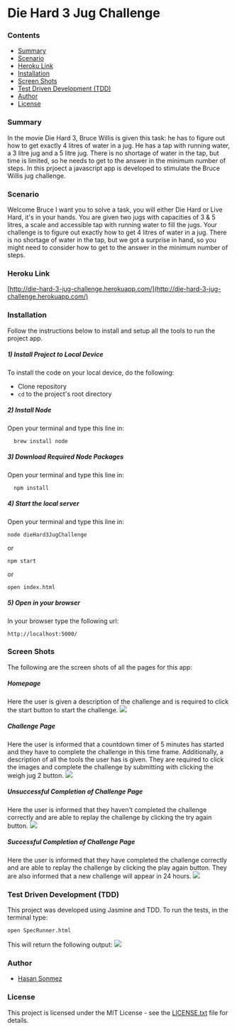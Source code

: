 # Die Hard 3 Jug Challenge

### Contents
- [Summary](#summary)
- [Scenario](#scenario)
- [Heroku Link](#heroku-link)
- [Installation](#installation)
- [Screen Shots](#screen-shots)
- [Test Driven Development (TDD)](#tdd)
- [Author](#author)
- [License](#license)

### <a name="summary">Summary</a>
In the movie Die Hard 3, Bruce Willis is given this task: he has to figure out how to get exactly 4 litres of water in a jug. He has a tap with running water, a 3 litre jug and a 5 litre jug. There is no shortage of water in the tap, but time is limited, so he needs to get to the answer in the minimum number of steps. In this prjoect a javascript app is developed to stimulate the Bruce Willis jug challenge.


### <a name="scenario">Scenario</a>
Welcome Bruce I want you to solve a task, you will either Die Hard or Live Hard, it's in your hands. You are given two jugs with capacities of 3 & 5 litres, a scale and accessible tap with running water to fill the jugs. Your challenge is to figure out exactly how to get 4 litres of water in a jug.
There is no shortage of water in the tap, but we got a surprise in hand, so you might need to consider how to get to the answer in the minimum number of steps.

### <a name="heroku-link">Heroku Link</a>
[http://die-hard-3-jug-challenge.herokuapp.com/](http://die-hard-3-jug-challenge.herokuapp.com/)

### <a name="installation">Installation</a>
Follow the instructions below to install and setup all the tools to run the project app.

##### 1) Install Project to Local Device
To install the code on your local device, do the following:

* Clone repository
* `cd` to the project's root directory

##### 2) Install Node

Open your terminal and type this line in:
```
  brew install node
```

##### 3) Download Required Node Packages

Open your terminal and type this line in:
```
  npm install
```

##### 4) Start the local server
Open your terminal and type this line in:
```
node dieHard3JugChallenge
```
or
```
npm start
```
or
```
open index.html
```
##### 5) Open in your browser
In your browser type the following url:
```
http://localhost:5000/
```
### <a name="screen-shots">Screen Shots</a>
The following are the screen shots of all the pages for this app:

##### Homepage
Here the user is given a description of the challenge and is required to click the start button to start the challenge.
![](./images/homepage.png?raw=true)

##### Challenge Page
Here the user is informed that a countdown timer of 5 minutes has started and they have to complete the challenge in this time frame.
Additionally, a description of all the tools the user has is given. They are required to click the images and complete the challenge by submitting with clicking the weigh jug 2 button.
![](./images/challenge-page.png?raw=true)

##### Unsuccessful Completion of Challenge Page
Here the user is informed that they haven't completed the challenge correctly and are able to replay the challenge by clicking the try again button.
![](./images/boom-page.png?raw=true)

##### Successful Completion of Challenge Page
Here the user is informed that they have completed the challenge correctly and are able to replay the challenge by clicking the play again button. They are also informed that a new challenge will appear in 24 hours.
![](./images/congratulations-page.png?raw=true)

### <a name="tdd">Test Driven Development (TDD)</a>
This project was developed using Jasmine and TDD. To run the tests, in the terminal type:
```
open SpecRunner.html
```
This will return the following output:
![](./images/jasmine-test.png?raw=true)

### <a name="author">Author</a>
- [Hasan Sonmez](https://github.com/UltimateCoder00)

### <a name="license">License</a>

This project is licensed under the MIT License - see the [LICENSE.txt](LICENSE.txt) file for details.
